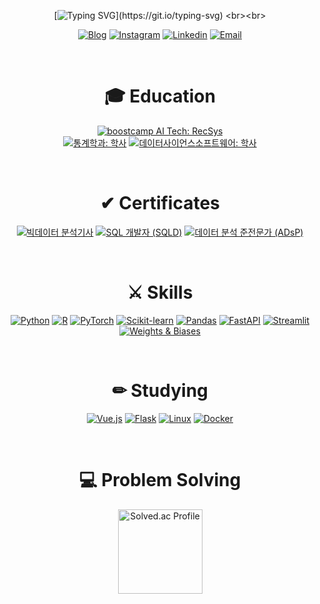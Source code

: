 <div align="center">

[![Typing SVG](https://readme-typing-svg.herokuapp.com?font=Quicksand&weight=700&duration=2000&pause=1800&color=717171&background=6CFF8700&center=true&vCenter=true&width=500&lines=Welcome+to+Joohyeong's+GitHub!;My+main+language+is+Python.;I'm+currently+in+boostcamp+AI+Tech+5th.;I'm+interested+in+ML+and+web+development.)](https://git.io/typing-svg)
<br><br>
<div align="center">
  
[![Blog](https://img.shields.io/badge/Blog-FF5722?style=flat-square&logo=tistory&logoColor=white)](https://bles.tistory.com/)
[![Instagram](https://img.shields.io/badge/Instagram-E4405F?style=flat-square&logo=instagram&logoColor=white)](https://www.instagram.com/gangjoohyeong/)
[![Linkedin](https://img.shields.io/badge/Linkedin-0077B5?style=flat-square&logo=linkedin&logoColor=white)](https://www.linkedin.com/in/%EC%A3%BC%ED%98%95-%EA%B0%95-31ba29267/)
[![Email](https://img.shields.io/badge/Email-D14836?style=flat-square&logo=gmail&logoColor=white)](mailto:bles@kakao.com)

</div>

<br>

<h1 align="center">🎓 Education</h1>

<p align="center">
   <a href="https://boostcamp.connect.or.kr/"><img src="https://img.shields.io/badge/boostcamp AI Tech-RecSys-9932CC?style=flat-square" alt="boostcamp AI Tech: RecSys"></a>
  <br>
  <a href="https://stat.dongguk.edu/main"><img src="https://img.shields.io/badge/통계학과-학사-2E8B57?style=flat-square" alt="통계학과: 학사"></a>
  <a href="https://sw.dongguk.edu/mainPage.do"><img src="https://img.shields.io/badge/데이터사이언스소프트웨어-학사-2E8B57?style=flat-square" alt="데이터사이언스소프트웨어: 학사"></a>
</p>

<br>

<h1 align="center">✔ Certificates</h1>

<p align="center">
  <a href="https://www.dataq.or.kr/"><img src="https://img.shields.io/badge/빅데이터분석기사-2022.07-FFD700?style=flat-square" alt="빅데이터 분석기사"></a>
  <a href="https://www.dataq.or.kr/"><img src="https://img.shields.io/badge/SQL개발자(SQLD)-2021.12-FFD700?style=flat-square" alt="SQL 개발자 (SQLD)"></a>
  <a href="https://www.dataq.or.kr/"><img src="https://img.shields.io/badge/데이터분석준전문가(ADsP)-2021.09-FFD700?style=flat-square" alt="데이터 분석 준전문가 (ADsP)"></a>
</p>

<br>

<h1 align="center">⚔ Skills</h1>
<p align="center">
  <a href="https://www.python.org/"><img src="https://img.shields.io/badge/Python-3776AB?style=flat-square&logo=python&logoColor=white" alt="Python"></a>
  <a href="https://www.r-project.org/"><img src="https://img.shields.io/badge/R-276DC3?style=flat-square&logo=r&logoColor=white" alt="R"></a>
  <a href="https://pytorch.org/"><img src="https://img.shields.io/badge/PyTorch-EE4C2C?style=flat-square&logo=pytorch&logoColor=white" alt="PyTorch"></a>
  <a href="https://scikit-learn.org/"><img src="https://img.shields.io/badge/scikit--learn-F7931E?style=flat-square&logo=scikit-learn&logoColor=white" alt="Scikit-learn"></a>
  <a href="https://pandas.pydata.org/"><img src="https://img.shields.io/badge/Pandas-150458?style=flat-square&logo=pandas&logoColor=white" alt="Pandas"></a>
  <a href="https://fastapi.tiangolo.com/"><img src="https://img.shields.io/badge/FastAPI-009688?style=flat-square&logo=fastapi&logoColor=white" alt="FastAPI"></a>
  <a href="https://streamlit.io/"><img src="https://img.shields.io/badge/Streamlit-FF4B4B?style=flat-square&logo=streamlit&logoColor=white" alt="Streamlit"></a>
  <a href="https://wandb.ai/"><img src="https://img.shields.io/badge/Weights_&_Biases-FFBE00?style=flat-square&logo=weightsandbiases&logoColor=white" alt="Weights & Biases"></a>
</p>
<br>
<h1 align="center">✏ Studying</h1>
<p align="center">
  <a href="https://vuejs.org/"><img src="https://img.shields.io/badge/Vue.js-4FC08D?style=flat-square&logo=vue.js&logoColor=white" alt="Vue.js"></a>
  <a href="https://flask.palletsprojects.com/"><img src="https://img.shields.io/badge/Flask-000000?style=flat-square&logo=flask&logoColor=white" alt="Flask"></a>
  <a href="https://www.linux.org/"><img src="https://img.shields.io/badge/Linux-FCC624?style=flat-square&logo=linux&logoColor=black" alt="Linux"></a>
  <a href="https://www.docker.com/"><img src="https://img.shields.io/badge/Docker-2496ED?style=flat-square&logo=docker&logoColor=white" alt="Docker"></a>

</p>

<br>
<h1 align="center">💻 Problem Solving</h1>
<p align="center">  
 <a href="https://solved.ac/kics4948/">
  <img src="http://mazassumnida.wtf/api/v2/generate_badge?boj=kics4948" alt="Solved.ac Profile" height="135">
</a>
</p>
